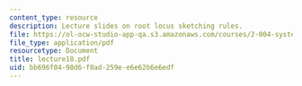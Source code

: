 ```yaml
---
content_type: resource
description: Lecture slides on root locus sketching rules.
file: https://ol-ocw-studio-app-qa.s3.amazonaws.com/courses/2-004-systems-modeling-and-control-ii-fall-2007/bb696f0498d6f0ad259ee6e62b6e6edf_lecture18.pdf
file_type: application/pdf
resourcetype: Document
title: lecture18.pdf
uid: bb696f04-98d6-f0ad-259e-e6e62b6e6edf
---
```

